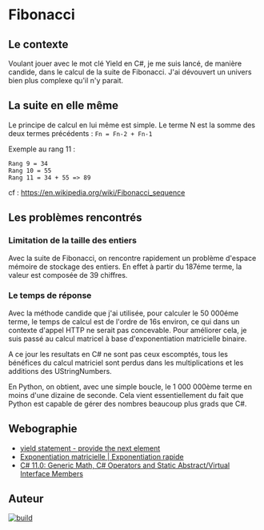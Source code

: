 # Fibonacci

## Le contexte

Voulant jouer avec le mot clé Yield en C#, je me suis lancé, de manière candide, dans le calcul de la suite de Fibonacci. J'ai dévouvert un univers bien plus complexe qu'il n'y parait.

## La suite en elle même
Le principe de calcul en lui même est simple. Le terme N est la somme des deux termes précédents : `Fn = Fn-2 + Fn-1`

Exemple au rang 11 :
```
Rang 9 = 34
Rang 10 = 55
Rang 11 = 34 + 55 => 89 
```

cf : https://en.wikipedia.org/wiki/Fibonacci_sequence

## Les problèmes rencontrés
### Limitation de la taille des entiers
Avec la suite de Fibonacci, on rencontre rapidement un problème d'espace mémoire de stockage des entiers. En effet à partir du 187éme terme, la valeur est composée de 39 chiffres.

### Le temps de réponse
Avec la méthode candide que j'ai utilisée, pour calculer le 50 000éme terme, le temps de calcul est de l'ordre de 16s environ, ce qui dans un contexte d'appel HTTP ne serait pas concevable.
Pour améliorer cela, je suis passé au calcul matricel à base d'exponentiation matricielle binaire. 

A ce jour les resultats en C# ne sont pas ceux escomptés, tous les bénéfices du calcul matriciel sont perdus dans les multiplications et les additions des UStringNumbers.

En Python, on obtient, avec une simple boucle, le 1 000 000ème terme en moins d'une dizaine de seconde. Cela vient essentiellement du fait que Python est capable de gérer des nombres beaucoup plus grads que C#. 

## Webographie
- [yield statement - provide the next element](https://learn.microsoft.com/en-us/dotnet/csharp/language-reference/statements/yield)
- [Exponentiation matricielle | Exponentiation rapide](https://youtu.be/Hh3bfcbUdzo?si=_mWnPP-5tVUr7-fZ)
- [C# 11.0: Generic Math, C# Operators and Static Abstract/Virtual Interface Members](https://www.thomasclaudiushuber.com/2023/01/24/csharp-11-generic-math/)

## Auteur
[![build](https://img.shields.io/badge/LinkedIn-0077B5?style=for-the-badge&logo=linkedin&logoColor=white)](https://www.linkedin.com/in/cyril-cophignon-b58b5a5b/)